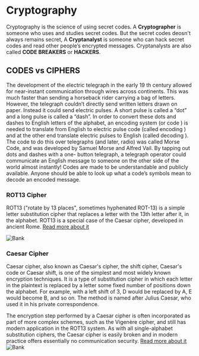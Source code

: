 # Cryptography
Cryptography is the science of using secret codes. A **Cryptographer** is someone who uses and
studies secret codes.
But the secret codes deosn't always remains secret, A **Cryptanalyst** is someone who can
hack secret codes and read other people’s encrypted messages. Cryptanalysts are also called **CODE BREAKERS** or **HACKERS**.

## CODES vs CIPHERS
The development of the electric telegraph in the early 19 th century allowed for near-instant communication through wires across continents. This was much faster than sending a horseback rider carrying a bag of letters. However, the telegraph couldn’t directly send written letters drawn on paper. Instead it could send electric pulses. A short pulse is called a “dot” and a long pulse is called a “dash”.
In order to convert these dots and dashes to English letters of the alphabet, an encoding system (or code ) is needed to translate from English to electric pulse code (called
encoding ) and at the other end translate electric pulses to English (called decoding ).
The code to do this over telegraphs (and later, radio) was called Morse Code, and was
developed by Samuel Morse and Alfred Vail. By tapping out dots and dashes with a one-
button telegraph, a telegraph operator could communicate an English message to someone
on the other side of the world almost instantly!
Codes are made to be understandable and publicly available. Anyone should be able to look
up what a code’s symbols mean to decode an encoded message.

### ROT13 Cipher

ROT13 ("rotate by 13 places", sometimes hyphenated ROT-13) is a simple letter substitution cipher that replaces a letter with the 13th letter after it, in the alphabet. ROT13 is a special case of the Caesar cipher, developed in ancient Rome.
[Read more about it](https://en.wikipedia.org/wiki/ROT13)

![Bank](https://github.com/naumanafsar/cryptography/blob/master/imgs/rot13.png)

### Caesar Cipher

Caesar cipher, also known as Caesar's cipher, the shift cipher, Caesar's code or Caesar shift, is one of the simplest and most widely known encryption techniques. It is a type of substitution cipher in which each letter in the plaintext is replaced by a letter some fixed number of positions down the alphabet. For example, with a left shift of 3, D would be replaced by A, E would become B, and so on. The method is named after Julius Caesar, who used it in his private correspondence.

The encryption step performed by a Caesar cipher is often incorporated as part of more complex schemes, such as the Vigenère cipher, and still has modern application in the ROT13 system. As with all single-alphabet substitution ciphers, the Caesar cipher is easily broken and in modern practice offers essentially no communication security.
[Read more about it](https://en.wikipedia.org/wiki/Caesar_cipher)
![Bank](https://github.com/naumanafsar/cryptography/blob/master/imgs/caesar-cipher.jpeg)
